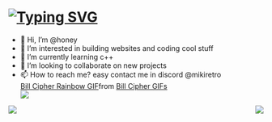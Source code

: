 # [![Typing SVG](https://readme-typing-svg.herokuapp.com?font=&color=%2318F72b&size=22&height=30&lines=Hello+There+!;I'm+Honey+!;A+Student+Developer)](https://github.com/mikiretro)
- 👋 Hi, I’m @honey
- 👀 I’m interested in building websites and coding cool stuff
- 🌱 I’m currently learning c++
- 💞️ I’m looking to collaborate on new projects 
- 📫 How to reach me? easy contact me in discord @mikiretro
  <br>
  <div class="tenor-gif-embed" data-postid="162836014164555674" data-share-method="host" data-aspect-ratio="1.77857" data-width="100%"><a href="https://tenor.com/view/bill-cipher-rainbow-weirdmaggedon-spinning-gif-162836014164555674">Bill Cipher Rainbow GIF</a>from <a href="https://tenor.com/search/bill+cipher-gifs">Bill Cipher GIFs</a></div> <script type="text/javascript" async src="https://tenor.com/embed.js"></script>
   <img src="https://tenor.com/view/bill-cipher-rainbow-weirdmaggedon-spinning-gif-162836014164555674">
  <br>
<p align=center>
<a href="https://github.com/Paperyt">
  <img align="left" src="https://github-readme-stats.vercel.app/api?username=mikiretro&count_private=true&hide=prs&title_color=&icon_color=f0f0f0&text_color=f0f0f0&bg_color=151b22&hide_border=true" />
  <img align="right" src="https://github-readme-stats.vercel.app/api/top-langs/?username=mikiretro&show_icons=true&show_icons=true&title_color=&icon_color=f0f0f0&text_color=f0f0f0&bg_color=151b22&hide_border=true"  />
  

<!---
Paperyt/Paperyt is a ✨ special ✨ repository because its `README.md` (this file) appears on your GitHub profile.
You can click the Preview link to take a look at your changes.
--->
